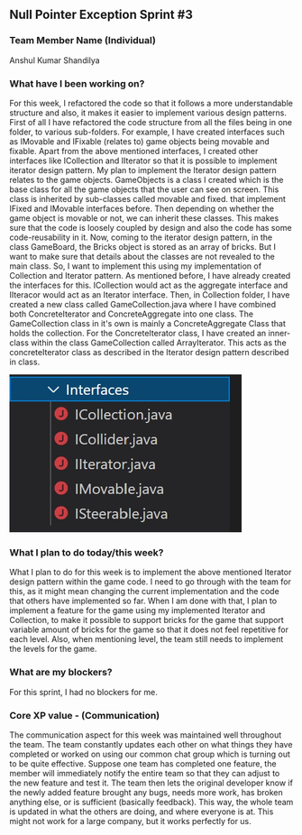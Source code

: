 ## **Null Pointer Exception Sprint #3**

### **Team Member Name (Individual)**<br>

Anshul Kumar Shandilya

### **What have I been working on?**

For this week, I refactored the code so that it follows a more understandable structure and also, it makes it easier to implement various design patterns. First of all I have refactored the code structure from all the files being in one folder, to various sub-folders. For example, I have created interfaces such as IMovable and IFixable (relates to)  game objects being movable and fixable. Apart from the above mentioned interfaces, I created other interfaces like  ICollection and IIterator so that it is possible to implement iterator design pattern. My plan to implement the Iterator design pattern relates to the game objects. GameObjects is a class I created which is the base class for all the game objects that the user can see on screen. This class is inherited by sub-classes called movable and fixed. that implement IFixed and IMovable interfaces before. Then depending on whether the game object is movable or not, we can inherit these classes. This makes sure that the code is loosely coupled by design and also the code has some code-reusability in it. Now, coming to the iterator design pattern, in the class GameBoard, the Bricks object is stored as an array of bricks. But I want to make sure that details about the classes are not revealed to the main class. So, I want to implement this using my implementation of Collection and Iterator pattern. As mentioned before, I have already created the interfaces for this. ICollection would act as the aggregate interface and IIteracor would act as an Iterator interface. Then, in Collection folder, I have created a new class called GameCollection.java where I have combined both ConcreteIterator and ConcreteAggregate into one class. The GameCollection class in it's own is mainly a ConcreteAggregate Class that holds the collection. For the ConcreteIterator class, I have created an inner-class within the class GameCollection called ArrayIterator. This acts as the concreteIterator class as described in the Iterator design pattern described in class. 

![Interfaces](Journal_Images/interfaces.jpg)

### **What I plan to do today/this week?**

What I plan to do for this week is to implement the above mentioned Iterator design pattern within the game code. I need to go through with the team for this, as it might mean changing the current implementation and the code that others have implemented so far. When I am done with that, I plan to implement a feature for the game using my implemented Iterator and Collection, to make it possible to support bricks for the game that support variable amount of bricks for the game so that it does not feel repetitive for each level. Also, when mentioning level, the team still needs to implement the levels for the game. 

### **What are my blockers?**

For this sprint, I had no blockers for me.

### **Core XP value - (Communication)**

The communication aspect for this week was maintained well throughout the team. The team constantly updates each other on what things they have completed or worked on using our common chat group which is turning out to be quite effective. Suppose one team has completed one feature, the member will immediately notify the entire team so that they can adjust to the new feature and test it. The team then lets the original developer know if the newly added feature brought any bugs, needs more work, has broken anything else, or is sufficient (basically feedback). This way, the whole team is updated in what the others are doing, and where everyone is at. This might not work for a large company, but it works perfectly for us. 
